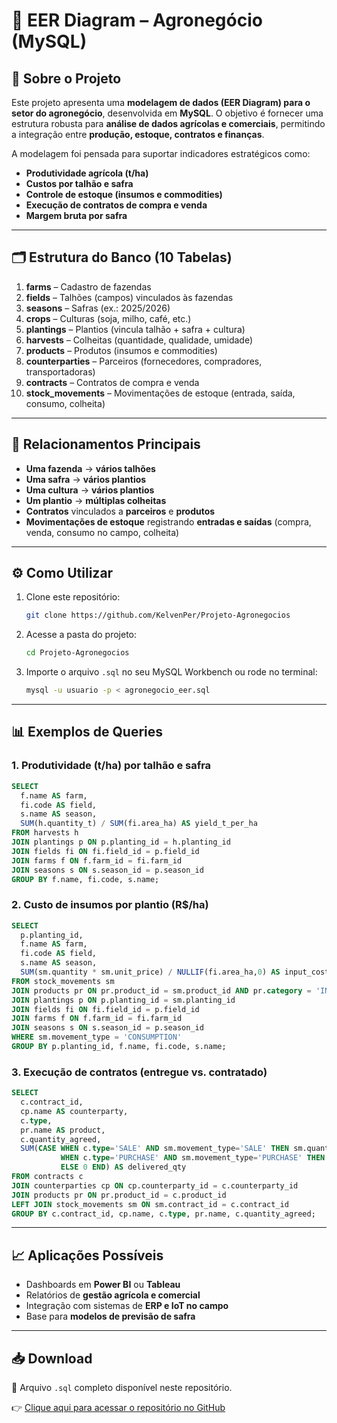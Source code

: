 # 🌾 EER Diagram – Agronegócio (MySQL)

## 📌 Sobre o Projeto

Este projeto apresenta uma **modelagem de dados (EER Diagram) para o setor do agronegócio**, desenvolvida em **MySQL**.
O objetivo é fornecer uma estrutura robusta para **análise de dados agrícolas e comerciais**, permitindo a integração entre **produção, estoque, contratos e finanças**.

A modelagem foi pensada para suportar indicadores estratégicos como:

* **Produtividade agrícola (t/ha)**
* **Custos por talhão e safra**
* **Controle de estoque (insumos e commodities)**
* **Execução de contratos de compra e venda**
* **Margem bruta por safra**

---

## 🗂 Estrutura do Banco (10 Tabelas)

1. **farms** – Cadastro de fazendas
2. **fields** – Talhões (campos) vinculados às fazendas
3. **seasons** – Safras (ex.: 2025/2026)
4. **crops** – Culturas (soja, milho, café, etc.)
5. **plantings** – Plantios (vincula talhão + safra + cultura)
6. **harvests** – Colheitas (quantidade, qualidade, umidade)
7. **products** – Produtos (insumos e commodities)
8. **counterparties** – Parceiros (fornecedores, compradores, transportadoras)
9. **contracts** – Contratos de compra e venda
10. **stock\_movements** – Movimentações de estoque (entrada, saída, consumo, colheita)

---

## 🔗 Relacionamentos Principais

* **Uma fazenda** → **vários talhões**
* **Uma safra** → **vários plantios**
* **Uma cultura** → **vários plantios**
* **Um plantio** → **múltiplas colheitas**
* **Contratos** vinculados a **parceiros** e **produtos**
* **Movimentações de estoque** registrando **entradas e saídas** (compra, venda, consumo no campo, colheita)

---

## ⚙️ Como Utilizar

1. Clone este repositório:

   ```bash
   git clone https://github.com/KelvenPer/Projeto-Agronegocios
   ```
2. Acesse a pasta do projeto:

   ```bash
   cd Projeto-Agronegocios
   ```
3. Importe o arquivo `.sql` no seu MySQL Workbench ou rode no terminal:

   ```bash
   mysql -u usuario -p < agronegocio_eer.sql
   ```

---

## 📊 Exemplos de Queries

### 1. Produtividade (t/ha) por talhão e safra

```sql
SELECT
  f.name AS farm,
  fi.code AS field,
  s.name AS season,
  SUM(h.quantity_t) / SUM(fi.area_ha) AS yield_t_per_ha
FROM harvests h
JOIN plantings p ON p.planting_id = h.planting_id
JOIN fields fi ON fi.field_id = p.field_id
JOIN farms f ON f.farm_id = fi.farm_id
JOIN seasons s ON s.season_id = p.season_id
GROUP BY f.name, fi.code, s.name;
```

### 2. Custo de insumos por plantio (R\$/ha)

```sql
SELECT
  p.planting_id,
  f.name AS farm,
  fi.code AS field,
  s.name AS season,
  SUM(sm.quantity * sm.unit_price) / NULLIF(fi.area_ha,0) AS input_cost_per_ha
FROM stock_movements sm
JOIN products pr ON pr.product_id = sm.product_id AND pr.category = 'INPUT'
JOIN plantings p ON p.planting_id = sm.planting_id
JOIN fields fi ON fi.field_id = p.field_id
JOIN farms f ON f.farm_id = fi.farm_id
JOIN seasons s ON s.season_id = p.season_id
WHERE sm.movement_type = 'CONSUMPTION'
GROUP BY p.planting_id, f.name, fi.code, s.name;
```

### 3. Execução de contratos (entregue vs. contratado)

```sql
SELECT
  c.contract_id,
  cp.name AS counterparty,
  c.type,
  pr.name AS product,
  c.quantity_agreed,
  SUM(CASE WHEN c.type='SALE' AND sm.movement_type='SALE' THEN sm.quantity
           WHEN c.type='PURCHASE' AND sm.movement_type='PURCHASE' THEN sm.quantity
           ELSE 0 END) AS delivered_qty
FROM contracts c
JOIN counterparties cp ON cp.counterparty_id = c.counterparty_id
JOIN products pr ON pr.product_id = c.product_id
LEFT JOIN stock_movements sm ON sm.contract_id = c.contract_id
GROUP BY c.contract_id, cp.name, c.type, pr.name, c.quantity_agreed;
```

---

## 📈 Aplicações Possíveis

* Dashboards em **Power BI** ou **Tableau**
* Relatórios de **gestão agrícola e comercial**
* Integração com sistemas de **ERP e IoT no campo**
* Base para **modelos de previsão de safra**

---

## 📥 Download

📂 Arquivo `.sql` completo disponível neste repositório.

👉 [Clique aqui para acessar o repositório no GitHub](https://github.com/KelvenPer/Projeto-Agronegocios)
